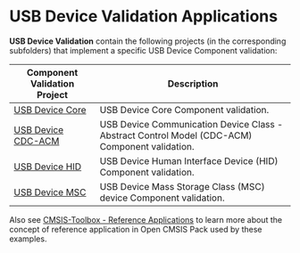 # USB Device Validation Applications

**USB Device Validation** contain the following projects (in the corresponding subfolders) that implement a specific USB Device Component validation:

| Component Validation Project                  | Description                                                                                   |
|-----------------------------------------------|-----------------------------------------------------------------------------------------------|
| [USB Device Core](./Core)                     | USB Device Core Component validation.                                                         |
| [USB Device CDC-ACM](./CDC_ACM)               | USB Device Communication Device Class - Abstract Control Model (CDC-ACM) Component validation.|
| [USB Device HID](./HID)                       | USB Device Human Interface Device (HID) Component validation.                                 |
| [USB Device MSC](./MSC)                       | USB Device Mass Storage Class (MSC) device Component validation.                              |

Also see [CMSIS-Toolbox - Reference Applications](https://open-cmsis-pack.github.io/cmsis-toolbox/ReferenceApplications/) to learn more about the concept of reference application in Open CMSIS Pack used by these examples.
